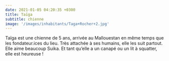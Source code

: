 ```yaml
---
date: 2021-01-05 04:20:35 +0300
title: Taïga
subtitle: chienne
image: '/images/inhabitants/Taga+Rocher+2.jpg'
---
```


Taïga est une chienne de 5 ans, arrivée au Mallouestan en même temps que les fondateur.ices du lieu. Très attachée à ses humains, elle les suit partout. Elle aime beaucoup Suika. Et tant qu’elle a un canapé ou un lit à squatter, elle est heureuse !